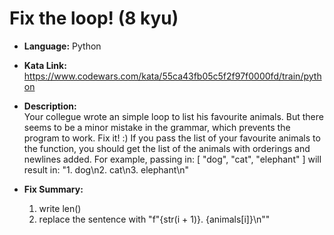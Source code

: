 # Fix the loop! (8 kyu)

- **Language:** Python  
- **Kata Link:** https://www.codewars.com/kata/55ca43fb05c5f2f97f0000fd/train/python
- **Description:**  
Your collegue wrote an simple loop to list his favourite animals. 
But there seems to be a minor mistake in the grammar, 
which prevents the program to work. Fix it! :)
If you pass the list of your favourite animals to the function, 
you should get the list of the animals with orderings and newlines added.
For example, passing in:
[ "dog", "cat", "elephant" ]
will result in:
"1. dog\n2. cat\n3. elephant\n"

- **Fix Summary:**  
  1. write len()
  2. replace the sentence with "f"{str(i + 1)}. {animals[i]}\n""